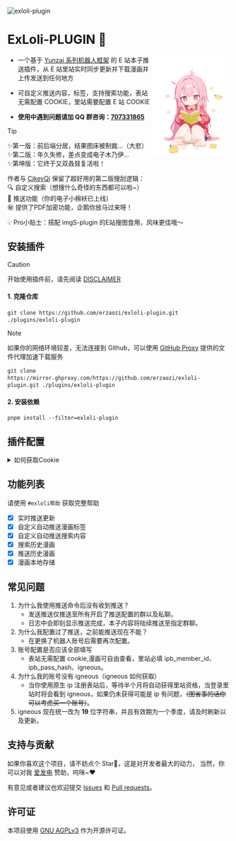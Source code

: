 ![exloli-plugin](https://socialify.git.ci/erzaozi/exloli-plugin/image?description=1&font=Raleway&forks=1&issues=1&language=1&name=1&owner=1&pattern=Circuit%20Board&pulls=1&stargazers=1&theme=Auto)

# ExLoli-PLUGIN 🍑

<img decoding="async" align=right src="resources/readme/girl.png" width="35%">

- 一个基于 [Yunzai 系列机器人框架](https://github.com/yhArcadia/Yunzai-Bot-plugins-index) 的 E 站本子推送插件，从 E 站里站实时同步更新并下载漫画并上传发送到任何地方

- 可自定义推送内容，标签，支持搜索功能，表站无需配置 COOKIE，里站需要配置 E 站 COOKIE

- **使用中遇到问题请加 QQ 群咨询：[707331865](https://qm.qq.com/q/TXTIS9KhO2)**

> [!TIP]
> ✨第一版：前后端分居，结果图床被制裁...（大悲）\
> ✨第二版：年久失修，差点变成电子木乃伊...\
> ✨第坤版：它终于又双叒叕复活啦！
> 
> 作者与 [CikeyQi](https://github.com/CikeyQi) 保留了超好用的第二版搜刮逻辑：\
> 🔍 自定义搜索（想搜什么奇怪的东西都可以啦~）\
> 📮 推送功能（你的电子小棉袄已上线）\
> ㊙️ 提供了PDF加密功能，企鹅你放马过来呀！
> 
> 💡 Pro小贴士：搭配 imgS-plugin 的E站搜图食用，风味更佳哦～

## 安装插件

> [!CAUTION]
> 开始使用插件前，请先阅读 [DISCLAIMER](https://github.com/erzaozi/exloli-plugin/blob/main/DISCLAIMER.md)

#### 1. 克隆仓库

```
git clone https://github.com/erzaozi/exloli-plugin.git ./plugins/exloli-plugin
```

> [!NOTE]
> 如果你的网络环境较差，无法连接到 Github，可以使用 [GitHub Proxy](https://mirror.ghproxy.com/) 提供的文件代理加速下载服务
>
> ```
> git clone https://mirror.ghproxy.com/https://github.com/erzaozi/exloli-plugin.git ./plugins/exloli-plugin
> ```

#### 2. 安装依赖

```
pnpm install --filter=exloli-plugin
```

## 插件配置

<details> <summary>如何获取Cookie</summary>

- 本插件功能是不符合中国大陆规定的，我们非常不建议你在国内平台使用，你可以使用 [TRSS-Yunzai](https://github.com/TimeRainStarSky/Yunzai) 将其使用在 `Discord` 等国外平台。

- 登录 [表站](https://forums.e-hentai.org/)，第一行中如果出现 **Welcome Guest ( Log In | Register )**，说明你还未登录，如果已有账号则选择 **Log In**, 如还未注册则选择**Register**。
- 进入 [里站](https://exhentai.org/)，如果页面一片空白不要担心，那是因为cookie中的igneous无效，先尝试 **F12** 打开控制台，点击 **应用程序** ，再从侧边栏中点开Cookie，找到当前网站，接着删除所有Cookie（是里站不是表站！！！），尝试刷新页面。
- 如果依然是空白可能是梯子有问题，请换节点继续尝试上面步骤。如果多次仍然获取不到 igneous 字段（19位字符串），可能是账号未获得里站权限。

- 在 cookie 中找到需要的字段，使用锅巴插件后台登录填写。

</details>

## 功能列表

请使用 `#exloli帮助` 获取完整帮助

- [x] 实时推送更新
- [x] 自定义自动推送漫画标签
- [x] 自定义自动推送搜索内容
- [x] 搜索历史漫画
- [x] 推送历史漫画
- [x] 漫画本地存储

## 常见问题

1. 为什么我使用推送命令后没有收到推送？
   - 发送推送仅推送至所有开启了推送配置的群以及私聊。
   - 日志中会即刻显示推送完成，本子内容将陆续推送至指定群聊。
2. 为什么我配置过了推送，之前能推送现在不能？
   - 在更换了机器人账号后需要再次配置。
3. 账号配置是否应该全部填写
   - 表站无需配置 cookie,漫画可自由查看，里站必填 ipb_member_id、ipb_pass_hash、igneous。
4. 为什么我的账号没有 igneous（igneous 如何获取）
   - 当你使用原生 ip 注册表站后，等待半个月将自动获得里站资格，当登录里站时将会看到 igneous，如果仍未获得可能是 ip 有问题，~~（图省事的话你可以考虑买一个账号）~~。
5. igneous 现在统一改为 **19** 位字符串，并且有效期为一个季度，请及时刷新以及更新。

## 支持与贡献

如果你喜欢这个项目，请不妨点个 Star🌟，这是对开发者最大的动力， 当然，你可以对我 [爱发电](https://afdian.net/a/sumoqi) 赞助，呜咪~❤️

有意见或者建议也欢迎提交 [Issues](https://github.com/erzaozi/exloli-plugin/issues) 和 [Pull requests](https://github.com/erzaozi/exloli-plugin/pulls)。

## 许可证

本项目使用 [GNU AGPLv3](https://choosealicense.com/licenses/agpl-3.0/) 作为开源许可证。
